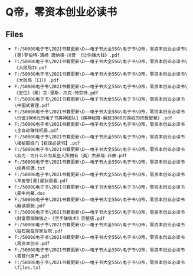 # Q帝，零资本创业必读书

## Files

- `F:/5000G电子书\2021书籍更新\D——电子书大全55G\电子书\Q帝，零资本创业必读书\(美)罗伯特·清崎 唐纳德·川普 《让你赚大钱》.pdf`
- `F:/5000G电子书\2021书籍更新\D——电子书大全55G\电子书\Q帝，零资本创业必读书\《大败局I》.pdf`
- `F:/5000G电子书\2021书籍更新\D——电子书大全55G\电子书\Q帝，零资本创业必读书\《大败局（II）》.pdf`
- `F:/5000G电子书\2021书籍更新\D——电子书大全55G\电子书\Q帝，零资本创业必读书\《定位》（美）艾·里斯，杰克·特劳特.pdf`
- `F:/5000G电子书\2021书籍更新\D——电子书大全55G\电子书\Q帝，零资本创业必读书\中国式管理.pdf`
- `F:/5000G电子书\2021书籍更新\D——电子书大全55G\电子书\Q帝，零资本创业必读书\价值1000元的电子书房神团队1《房神秘籍-解放3000万房奴的终极智慧》.pdf`
- `F:/5000G电子书\2021书籍更新\D——电子书大全55G\电子书\Q帝，零资本创业必读书\全自动赚钱机器.pdf`
- `F:/5000G电子书\2021书籍更新\D——电子书大全55G\电子书\Q帝，零资本创业必读书\揭秘取经门【权谋必读书】.pdf`
- `F:/5000G电子书\2021书籍更新\D——电子书大全55G\电子书\Q帝，零资本创业必读书\权力：为什么只为某些人所拥有（美）杰弗瑞·菲佛.pdf`
- `F:/5000G电子书\2021书籍更新\D——电子书大全55G\电子书\Q帝，零资本创业必读书\经典资源.txt`
- `F:/5000G电子书\2021书籍更新\D——电子书大全55G\电子书\Q帝，零资本创业必读书\羊皮卷[美]曼狄诺着.pdf`
- `F:/5000G电子书\2021书籍更新\D——电子书大全55G\电子书\Q帝，零资本创业必读书\蒙牛内幕.doc`
- `F:/5000G电子书\2021书籍更新\D——电子书大全55G\电子书\Q帝，零资本创业必读书\解读顺驰.pdf`
- `F:/5000G电子书\2021书籍更新\D——电子书大全55G\电子书\Q帝，零资本创业必读书\财富营销赚钱之—《空手赚钱术》完整版.pdf`
- `F:/5000G电子书\2021书籍更新\D——电子书大全55G\电子书\Q帝，零资本创业必读书\钻石就在你家后院.pdf`
- `F:/5000G电子书\2021书籍更新\D——电子书大全55G\电子书\Q帝，零资本创业必读书\零资本创业.pdf`
- `F:/5000G电子书\2021书籍更新\D——电子书大全55G\电子书\Q帝，零资本创业必读书\零首付房产.pdf`
- `F:/5000G电子书\2021书籍更新\D——电子书大全55G\电子书\Q帝，零资本创业必读书\files.txt`

